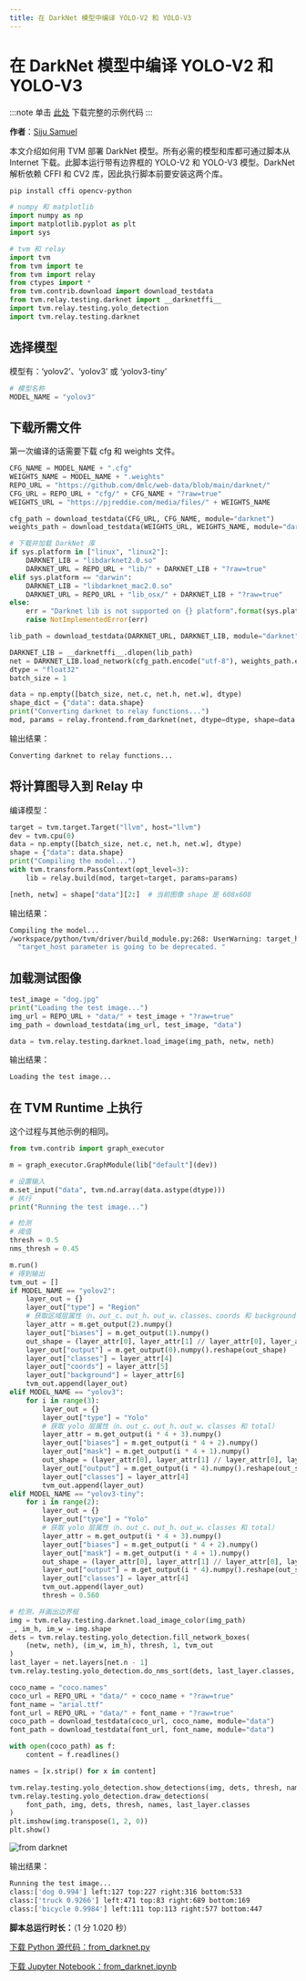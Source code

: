 ```yaml
---
title: 在 DarkNet 模型中编译 YOLO-V2 和 YOLO-V3
---
```


# 在 DarkNet 模型中编译 YOLO-V2 和 YOLO-V3

:::note
单击 [此处](https://tvm.apache.org/docs/how_to/compile_models/from_darknet.html#sphx-glr-download-how-to-compile-models-from-darknet-py) 下载完整的示例代码
:::

**作者**：[Siju Samuel](https://siju-samuel.github.io/)

本文介绍如何用 TVM 部署 DarkNet 模型。所有必需的模型和库都可通过脚本从 Internet 下载。此脚本运行带有边界框的 YOLO-V2 和 YOLO-V3 模型。DarkNet 解析依赖 CFFI 和 CV2 库，因此执行脚本前要安装这两个库。

``` bash
pip install cffi opencv-python
```

``` python
# numpy 和 matplotlib
import numpy as np
import matplotlib.pyplot as plt
import sys

# tvm 和 relay
import tvm
from tvm import te
from tvm import relay
from ctypes import *
from tvm.contrib.download import download_testdata
from tvm.relay.testing.darknet import __darknetffi__
import tvm.relay.testing.yolo_detection
import tvm.relay.testing.darknet
```

## 选择模型

模型有：‘yolov2’、‘yolov3’ 或 ‘yolov3-tiny’

``` python
# 模型名称
MODEL_NAME = "yolov3"
```

## 下载所需文件

第一次编译的话需要下载 cfg 和 weights 文件。

``` python
CFG_NAME = MODEL_NAME + ".cfg"
WEIGHTS_NAME = MODEL_NAME + ".weights"
REPO_URL = "https://github.com/dmlc/web-data/blob/main/darknet/"
CFG_URL = REPO_URL + "cfg/" + CFG_NAME + "?raw=true"
WEIGHTS_URL = "https://pjreddie.com/media/files/" + WEIGHTS_NAME

cfg_path = download_testdata(CFG_URL, CFG_NAME, module="darknet")
weights_path = download_testdata(WEIGHTS_URL, WEIGHTS_NAME, module="darknet")

# 下载并加载 DarkNet 库
if sys.platform in ["linux", "linux2"]:
    DARKNET_LIB = "libdarknet2.0.so"
    DARKNET_URL = REPO_URL + "lib/" + DARKNET_LIB + "?raw=true"
elif sys.platform == "darwin":
    DARKNET_LIB = "libdarknet_mac2.0.so"
    DARKNET_URL = REPO_URL + "lib_osx/" + DARKNET_LIB + "?raw=true"
else:
    err = "Darknet lib is not supported on {} platform".format(sys.platform)
    raise NotImplementedError(err)

lib_path = download_testdata(DARKNET_URL, DARKNET_LIB, module="darknet")

DARKNET_LIB = __darknetffi__.dlopen(lib_path)
net = DARKNET_LIB.load_network(cfg_path.encode("utf-8"), weights_path.encode("utf-8"), 0)
dtype = "float32"
batch_size = 1

data = np.empty([batch_size, net.c, net.h, net.w], dtype)
shape_dict = {"data": data.shape}
print("Converting darknet to relay functions...")
mod, params = relay.frontend.from_darknet(net, dtype=dtype, shape=data.shape)
```

输出结果：

``` bash
Converting darknet to relay functions...
```

## 将计算图导入到 Relay 中

编译模型：

``` python
target = tvm.target.Target("llvm", host="llvm")
dev = tvm.cpu(0)
data = np.empty([batch_size, net.c, net.h, net.w], dtype)
shape = {"data": data.shape}
print("Compiling the model...")
with tvm.transform.PassContext(opt_level=3):
    lib = relay.build(mod, target=target, params=params)

[neth, netw] = shape["data"][2:]  # 当前图像 shape 是 608x608
```

输出结果：

``` bash
Compiling the model...
/workspace/python/tvm/driver/build_module.py:268: UserWarning: target_host parameter is going to be deprecated. Please pass in tvm.target.Target(target, host=target_host) instead.
  "target_host parameter is going to be deprecated. "
```

## 加载测试图像

``` python
test_image = "dog.jpg"
print("Loading the test image...")
img_url = REPO_URL + "data/" + test_image + "?raw=true"
img_path = download_testdata(img_url, test_image, "data")

data = tvm.relay.testing.darknet.load_image(img_path, netw, neth)
```

输出结果：

``` bash
Loading the test image...
```

## 在 TVM Runtime 上执行

这个过程与其他示例的相同。

``` python
from tvm.contrib import graph_executor

m = graph_executor.GraphModule(lib["default"](dev))

# 设置输入
m.set_input("data", tvm.nd.array(data.astype(dtype)))
# 执行
print("Running the test image...")

# 检测
# 阈值
thresh = 0.5
nms_thresh = 0.45

m.run()
# 得到输出
tvm_out = []
if MODEL_NAME == "yolov2":
    layer_out = {}
    layer_out["type"] = "Region"
    # 获取区域层属性（n、out_c、out_h、out_w、classes、coords 和 background）
    layer_attr = m.get_output(2).numpy()
    layer_out["biases"] = m.get_output(1).numpy()
    out_shape = (layer_attr[0], layer_attr[1] // layer_attr[0], layer_attr[2], layer_attr[3])
    layer_out["output"] = m.get_output(0).numpy().reshape(out_shape)
    layer_out["classes"] = layer_attr[4]
    layer_out["coords"] = layer_attr[5]
    layer_out["background"] = layer_attr[6]
    tvm_out.append(layer_out)
elif MODEL_NAME == "yolov3":
    for i in range(3):
        layer_out = {}
        layer_out["type"] = "Yolo"
        # 获取 yolo 层属性（n、out_c、out_h、out_w、classes 和 total）
        layer_attr = m.get_output(i * 4 + 3).numpy()
        layer_out["biases"] = m.get_output(i * 4 + 2).numpy()
        layer_out["mask"] = m.get_output(i * 4 + 1).numpy()
        out_shape = (layer_attr[0], layer_attr[1] // layer_attr[0], layer_attr[2], layer_attr[3])
        layer_out["output"] = m.get_output(i * 4).numpy().reshape(out_shape)
        layer_out["classes"] = layer_attr[4]
        tvm_out.append(layer_out)
elif MODEL_NAME == "yolov3-tiny":
    for i in range(2):
        layer_out = {}
        layer_out["type"] = "Yolo"
        # 获取 yolo 层属性（n、out_c、out_h、out_w、classes 和 total）
        layer_attr = m.get_output(i * 4 + 3).numpy()
        layer_out["biases"] = m.get_output(i * 4 + 2).numpy()
        layer_out["mask"] = m.get_output(i * 4 + 1).numpy()
        out_shape = (layer_attr[0], layer_attr[1] // layer_attr[0], layer_attr[2], layer_attr[3])
        layer_out["output"] = m.get_output(i * 4).numpy().reshape(out_shape)
        layer_out["classes"] = layer_attr[4]
        tvm_out.append(layer_out)
        thresh = 0.560

# 检测，并画出边界框
img = tvm.relay.testing.darknet.load_image_color(img_path)
_, im_h, im_w = img.shape
dets = tvm.relay.testing.yolo_detection.fill_network_boxes(
    (netw, neth), (im_w, im_h), thresh, 1, tvm_out
)
last_layer = net.layers[net.n - 1]
tvm.relay.testing.yolo_detection.do_nms_sort(dets, last_layer.classes, nms_thresh)

coco_name = "coco.names"
coco_url = REPO_URL + "data/" + coco_name + "?raw=true"
font_name = "arial.ttf"
font_url = REPO_URL + "data/" + font_name + "?raw=true"
coco_path = download_testdata(coco_url, coco_name, module="data")
font_path = download_testdata(font_url, font_name, module="data")

with open(coco_path) as f:
    content = f.readlines()

names = [x.strip() for x in content]

tvm.relay.testing.yolo_detection.show_detections(img, dets, thresh, names, last_layer.classes)
tvm.relay.testing.yolo_detection.draw_detections(
    font_path, img, dets, thresh, names, last_layer.classes
)
plt.imshow(img.transpose(1, 2, 0))
plt.show()
```

 ![from darknet](https://tvm.apache.org/docs/_images/sphx_glr_from_darknet_001.png)

输出结果：

``` bash
Running the test image...
class:['dog 0.994'] left:127 top:227 right:316 bottom:533
class:['truck 0.9266'] left:471 top:83 right:689 bottom:169
class:['bicycle 0.9984'] left:111 top:113 right:577 bottom:447
```

**脚本总运行时长：**（1 分 1.020 秒）

[下载 Python 源代码：from_darknet.py](https://tvm.apache.org/docs/_downloads/7716f96385bd5abb6e822041e285be54/from_darknet.py)

[下载 Jupyter Notebook：from_darknet.ipynb](https://tvm.apache.org/docs/_downloads/f97d815b408ef3f4d6bcb3e073c2d4dd/from_darknet.ipynb)